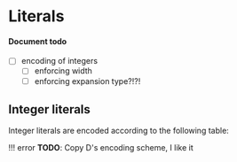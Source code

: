 Literals
========

#### Document todo

- [ ] encoding of integers
	- [ ] enforcing width
	- [ ] enforcing expansion type?!?!

## Integer literals

Integer literals are encoded according to the following table:

!!! error
	**TODO**: Copy D's encoding scheme, I like it
